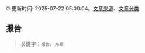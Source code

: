 :alarm_clock: 更新时间: 2025-07-22 05:00:04。[文章来源](/README.md)、[文章分类](/TAGS.md)

## 报告


> 关键字：`报告`、`月报`



